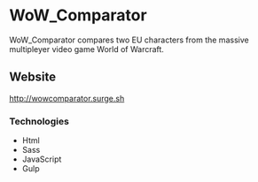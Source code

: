 
# WoW_Comparator
WoW_Comparator compares two EU characters from the massive multipleyer video game World of Warcraft.

## Website
http://wowcomparator.surge.sh

### Technologies
* Html
* Sass
* JavaScript
* Gulp
